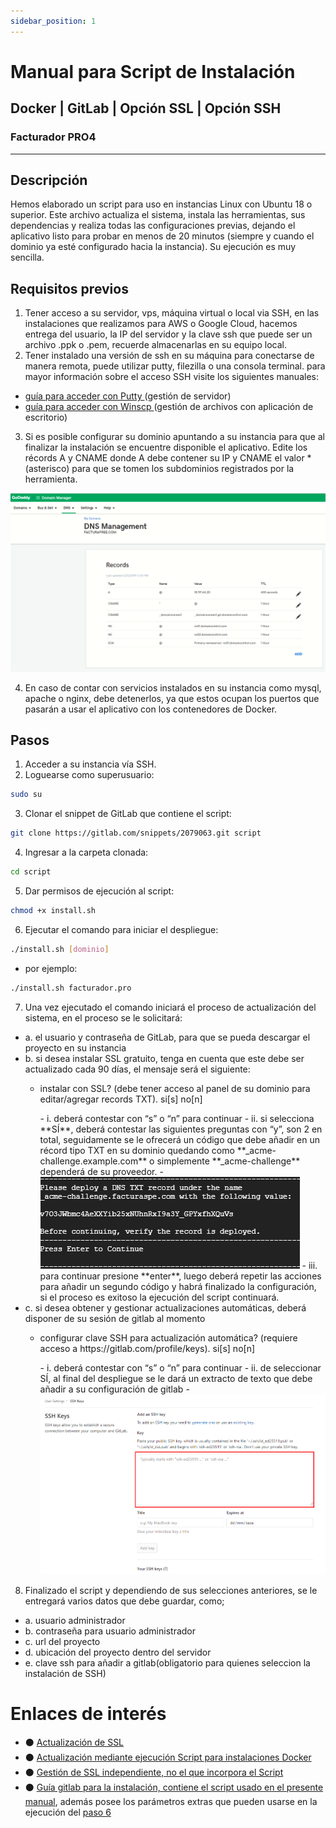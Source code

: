 ```yaml
---
sidebar_position: 1
---
```




# Manual para Script de Instalación
 <h2 class="subtitulo">Docker | GitLab | Opción SSL | Opción SSH</h2>
 <h3 class="subtitulo_small"> Facturador PRO4</h3>

---
## Descripción

Hemos elaborado un script para uso en instancias Linux con Ubuntu 18 o superior. Este archivo actualiza el sistema, instala las herramientas, sus dependencias y realiza todas las configuraciones previas, dejando el aplicativo listo para probar en menos de 20 minutos (siempre y cuando el dominio ya esté configurado hacia la instancia). Su ejecución es muy sencilla.

## Requisitos previos

1. Tener acceso a su servidor, vps, máquina virtual o local via SSH, en las instalaciones que realizamos para AWS o Google Cloud, hacemos entrega del usuario,
   la IP del servidor y la clave ssh que puede ser un archivo .ppk o .pem, recuerde almacenarlas en su equipo local.
2. Tener instalado una versión de ssh en su máquina para conectarse de manera remota, puede utilizar putty, filezilla o una consola terminal. 
   para mayor información sobre el acceso SSH visite los siguientes manuales:
- [guía para acceder con Putty ](https://docs.google.com/document/d/1PmQejvNd_dkXVm8DPUYlQTag0wvES46tMpxX3MPhkNY/edit#)(gestión de servidor)
- [guía para acceder con Winscp ](https://docs.google.com/document/d/1Xpri2102N4b5C-dG-FVPXW5ZWjEz5S4iDjpvl7Zwq2E/edit##)(gestión de archivos con aplicación de escritorio)
3. Si es posible configurar su dominio apuntando a su instancia para que al finalizar la instalación se encuentre disponible el aplicativo. Edite los récords A y CNAME donde A debe contener su IP y CNAME el valor * (asterisco) para que se tomen los subdominios registrados por la herramienta.


<img class="imagenes_horizontales" src="https://github.com/AntonyCandiotti/Practica02Manual/blob/main/docs/tutorial/img/image3.png?raw=true" alt=""/>

4. En caso de contar con servicios instalados en su instancia como mysql, apache o nginx, debe detenerlos, ya que estos ocupan los puertos que pasarán a usar el aplicativo con los contenedores de Docker.

## Pasos

1. Acceder a su instancia vía SSH.
2. Loguearse como superusuario:

```bash
sudo su
```
3. Clonar el snippet de GitLab que contiene el script: 

```bash
git clone https://gitlab.com/snippets/2079063.git script
```

4. Ingresar a la carpeta clonada:
```bash
cd script
```
5. <p id ="paso6">Dar permisos de ejecución al script: </p>
```bash 
chmod +x install.sh
```
6. Ejecutar el comando para iniciar el despliegue:
```bash
./install.sh [dominio] 
```
  - por ejemplo:

```bash
./install.sh facturador.pro
```
7. Una vez ejecutado el comando iniciará el proceso de actualización del sistema, en el proceso se le solicitará:
  - a. el usuario y contraseña de GitLab, para que se pueda descargar el proyecto en su instancia
  - b. si desea instalar  SSL gratuito, tenga en cuenta que este debe ser actualizado cada 90 días, el mensaje será el siguiente:
    - <p class="letras_negras">instalar con SSL? (debe tener acceso al panel de su dominio para editar/agregar records TXT). si[s] no[n]</p>
      - i. deberá contestar con “s” o “n” para continuar
      - ii. si selecciona **SÍ**, deberá contestar las siguientes preguntas con “y”, son 2 en total, seguidamente se le ofrecerá un código que debe añadir en un récord tipo TXT en su dominio quedando como **_acme-challenge.example.com** o simplemente **_acme-challenge** dependerá de su proveedor.
      - <img src="https://github.com/AntonyCandiotti/Practica02Manual/blob/main/docs/tutorial/img/image1.png?raw=true" /> 
      - iii. para continuar presione **enter**, luego deberá repetir las acciones para añadir un segundo código y habrá finalizado la configuración, si el proceso es exitoso la ejecución del script continuará.
  - c. si desea obtener y gestionar actualizaciones automáticas, deberá disponer de su sesión de gitlab al momento
    - <p class="letras_negras">configurar clave SSH para actualización automática? (requiere acceso a https://gitlab.com/profile/keys). si[s] no[n]</p>
      - i. deberá contestar con “s” o “n” para continuar
      - ii. de seleccionar SÍ, al final del despliegue se le dará un extracto de texto que debe añadir a su configuración de gitlab
      - <img id="ssh_key" src="https://github.com/AntonyCandiotti/Practica02Manual/blob/main/docs/tutorial/img/image2.png?raw=true"/>

8. Finalizado el script y dependiendo de sus selecciones anteriores, se le entregará varios datos que debe guardar, como;
  - a. usuario administrador 
  - b. contraseña para usuario administrador
  - c. url del proyecto 
  - d. ubicación del proyecto dentro del servidor 
  - e. clave ssh para añadir a gitlab(obligatorio para quienes seleccion la instalación de SSH)


# Enlaces de interés 

- :black_circle: <a href="#seccion1">Actualización de SSL</a>
- :black_circle: <a href="#seccion1">Actualización mediante ejecución Script para instalaciones Docker</a>
- :black_circle: <a href="#seccion1">Gestión de SSL independiente, no el que incorpora el Script</a>
- :black_circle: <a href="#seccion1">Guía gitlab para la instalación, contiene el script usado en el presente manual</a>, además posee los parámetros extras que pueden usarse en la ejecución del <a href="#paso6">paso 6</a>


